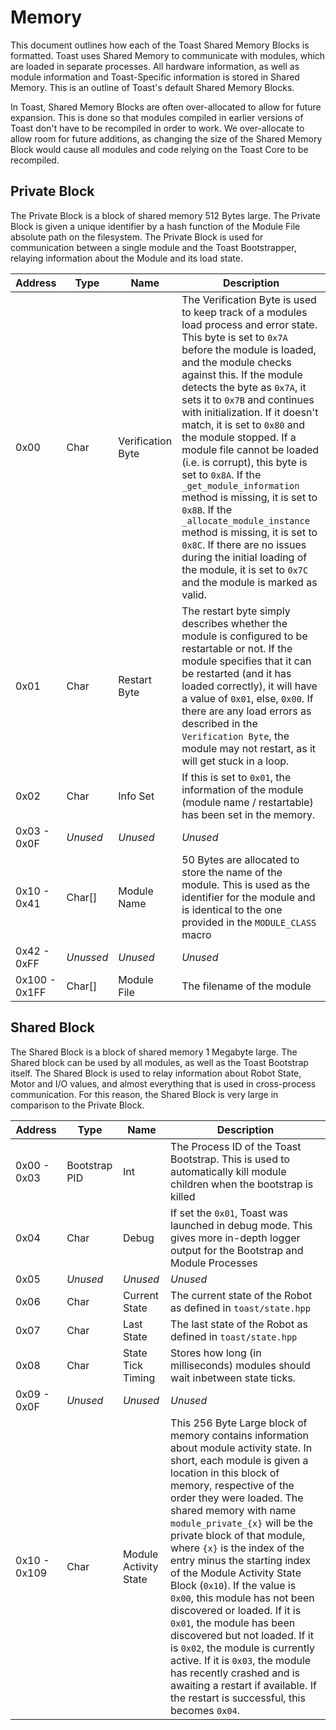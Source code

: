 # Memory
This document outlines how each of the Toast Shared Memory Blocks is formatted. Toast uses Shared Memory
to communicate with modules, which are loaded in separate processes. All hardware information, as well as
module information and Toast-Specific information is stored in Shared Memory. This is an outline of
Toast's default Shared Memory Blocks.

In Toast, Shared Memory Blocks are often over-allocated to allow for future expansion. This is done so that
modules compiled in earlier versions of Toast don't have to be recompiled in order to work. We over-allocate
to allow room for future additions, as changing the size of the Shared Memory Block would cause all modules
and code relying on the Toast Core to be recompiled.

## Private Block
The Private Block is a block of shared memory 512 Bytes large. The Private Block
is given a unique identifier by a hash function of the Module File absolute path on
the filesystem. The Private Block is used for communication between a single module 
and the Toast Bootstrapper, relaying information about the Module and its load state.

| Address | Type | Name | Description |
| ------- | ---- | ---- | ----------- |
| 0x00    | Char | Verification Byte | The Verification Byte is used to keep track of a modules load process and error state. This byte is set to `0x7A` before the module is loaded, and the module checks against this. If the module detects the byte as `0x7A`, it sets it to `0x7B` and continues with initialization. If it doesn't match, it is set to `0x80` and the module stopped. If a module file cannot be loaded (i.e. is corrupt), this byte is set to `0x8A`. If the `_get_module_information` method is missing, it is set to `0x8B`. If the `_allocate_module_instance` method is missing, it is set to `0x8C`. If there are no issues during the initial loading of the module, it is set to `0x7C` and the module is marked as valid. |
| 0x01    | Char | Restart Byte | The restart byte simply describes whether the module is configured to be restartable or not. If the module specifies that it can be restarted (and it has loaded correctly), it will have a value of `0x01`, else, `0x00`. If there are any load errors as described in the `Verification Byte`, the module may not restart, as it will get stuck in a loop. |
| 0x02    | Char | Info Set | If this is set to `0x01`, the information of the module (module name / restartable) has been set in the memory. |
| 0x03 - 0x0F | _Unused_ | _Unused_ | _Unused_ |
| 0x10 - 0x41 | Char[] | Module Name | 50 Bytes are allocated to store the name of the module. This is used as the identifier for the module and is identical to the one provided in the `MODULE_CLASS` macro |
| 0x42 - 0xFF | _Unussed_ | _Unused_ | _Unused_ |
| 0x100 - 0x1FF | Char[] | Module File | The filename of the module |

## Shared Block
The Shared Block is a block of shared memory 1 Megabyte large. The Shared block
can be used by all modules, as well as the Toast Bootstrap itself. The Shared Block
is used to relay information about Robot State, Motor and I/O values, and almost 
everything that is used in cross-process communication. For this reason, the Shared
Block is very large in comparison to the Private Block.

| Address | Type | Name | Description |
| ------- | ---- | ---- | ----------- |
| 0x00 - 0x03    | Bootstrap PID | Int | The Process ID of the Toast Bootstrap. This is used to automatically kill module children when the bootstrap is killed |
| 0x04    | Char | Debug | If set the `0x01`, Toast was launched in debug mode. This gives more in-depth logger output for the Bootstrap and Module Processes |
| 0x05    | _Unused_ | _Unused_ | _Unused_ |
| 0x06    | Char | Current State | The current state of the Robot as defined in `toast/state.hpp` |
| 0x07    | Char | Last State    | The last state of the Robot as defined in `toast/state.hpp` |
| 0x08    | Char | State Tick Timing | Stores how long (in milliseconds) modules should wait inbetween state ticks. |
| 0x09 - 0x0F | _Unused_ | _Unused_ | _Unused_ | 
| 0x10 - 0x109 | Char | Module Activity State | This 256 Byte Large block of memory contains information about module activity state. In short, each module is given a location in this block of memory, respective of the order they were loaded. The shared memory with name `module_private_{x}` will be the private block of that module, where `{x}` is the index of the entry minus the starting index of the Module Activity State Block (`0x10`). If the value is `0x00`, this module has not been discovered or loaded. If it is `0x01`, the module has been discovered but not loaded. If it is `0x02`, the module is currently active. If it is `0x03`, the module has recently crashed and is awaiting a restart if available. If the restart is successful, this becomes `0x04`.|